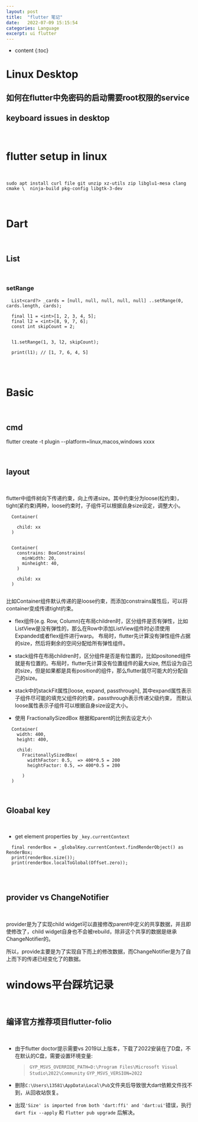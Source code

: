 ```yaml
---
layout: post
title:  "flutter 笔记"
date:   2022-07-09 15:15:54
categories: Language
excerpt: ui flutter
---
```


* content
{:toc}





# Linux Desktop 


## 如何在flutter中免密码的启动需要root权限的service


## keyboard issues in desktop






<br />

# flutter setup in linux

<br />

`sudo apt install curl file git unzip xz-utils zip libglu1-mesa clang cmake \ 
ninja-build pkg-config libgtk-3-dev`


<br />

# Dart

<br />

## List

<br />

### setRange

```
  List<card?> _cards = [null, null, null, null, null] ..setRange(0, cards.length, cards);
  
  final l1 = <int>[1, 2, 3, 4, 5];
  final l2 = <int>[8, 9, 7, 6];
  const int skipCount = 2;
  
  
  l1.setRange(1, 3, l2, skipCount);
  
  print(l1); // [1, 7, 6, 4, 5]
  
```  
  
  





<br />

# Basic

<br />

## cmd

flutter create -t plugin --platform=linux,macos,windows xxxx


<br />



## layout

<br />

flutter中组件树向下传递约束，向上传递size。其中约束分为loose(松约束)，tight(紧约束)两种，loose约束时，子组件可以根据自身size设定，调整大小。

```
  Container(
    
    child: xx
  )
  
  
  Container(
    constrains: BoxConstrains(
      minWidth: 20,
      minheight: 40,
    )
  
    child: xx
  )
    
```

比如Container组件默认传递的是loose约束，而添加constrains属性后，可以将container变成传递tight约束。




* flex组件(e.g. Row, Column)在布局children时，区分组件是否有弹性，比如ListView是没有弹性的，那么在Row中添加ListView组件时必须使用Expanded或者flex组件进行warp。
布局时，flutter先计算没有弹性组件占据的size，然后将剩余的空间分配给所有弹性组件。
* stack组件在布局children时，区分组件是否是有位置的，比如positoned组件就是有位置的。布局时，flutter先计算没有位置组件的最大size, 然后设为自己的size，但是如果都是具有position的组件，那么flutter就尽可能大的分配自己的size。
* stack中的stackFit属性[loose, expand, passthrough], 其中expand属性表示子组件尽可能的填充父组件的约束，passthrough表示传递父级约束， 而默认loose属性表示子组件可以根据自身size设定大小。

* 使用 FractionallySizedBox 根据和parent的比例去设定大小

```
  Container(
    width: 400,
    height: 400,
    
    child:
      FracitonallySizedBox(
        widthFactor: 0.5,  => 400*0.5 = 200
        heightFactor: 0.5, => 400*0.5 = 200
        
      )
  )
```

<br />

## Gloabal key

<br />

* get element properties by `_key.currentContext`

```
  final renderBox = _globalKey.currentContext.findRenderObject() as RenderBox;
  print(renderBox.size());
  print(renderBox.localToGlobal(Offset.zero));
  
```  



<br />

## provider vs ChangeNotifier

<br />

provider是为了实现child widget可以直接修改parent中定义的共享数据，并且即使修改了，child widget自身也不会被rebuild，除非这个共享的数据是继承ChangeNotifier的。

所以，provide主要是为了实现自下而上的修改数据，而ChangeNotifier是为了自上而下的传递已经变化了的数据。



# windows平台踩坑记录

<br />

## 编译官方推荐项目flutter-folio
<br />

* 由于flutter doctor提示需要vs 2019以上版本，下载了2022安装在了D盘，不在默认的C盘，需要设置环境变量:
    > `GYP_MSVS_OVERRIDE_PATH=D:\Program Files\Microsoft Visual Studio\2022\Community`
    > `GYP_MSVS_VERSION=2022`

* 删除`C:\Users\13581\AppData\Local\Pub`文件夹后导致很大dart依赖文件找不到，从回收站恢复。
* 出现`'Size' is imported from both 'dart:ffi' and 'dart:ui'`错误，执行`dart fix --apply` 和 `flutter pub upgrade` 后解决。

